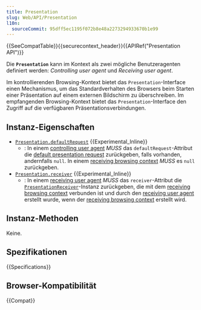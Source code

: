 ```yaml
---
title: Presentation
slug: Web/API/Presentation
l10n:
  sourceCommit: 95dff5ec1195f072b8e48a2273294933670b1e99
---
```


{{SeeCompatTable}}{{securecontext_header}}{{APIRef("Presentation API")}}

Die **`Presentation`** kann im Kontext als zwei mögliche Benutzeragenten definiert werden: _Controlling user agent_ und _Receiving user agent_.

Im kontrollierenden Browsing-Kontext bietet das `Presentation`-Interface einen Mechanismus, um das Standardverhalten des Browsers beim Starten einer Präsentation auf einem externen Bildschirm zu überschreiben. Im empfangenden Browsing-Kontext bietet das `Presentation`-Interface den Zugriff auf die verfügbaren Präsentationsverbindungen.

## Instanz-Eigenschaften

- [`Presentation.defaultRequest`](/de/docs/Web/API/Presentation/defaultRequest) {{Experimental_Inline}}
  - : In einem [controlling user agent](https://www.w3.org/TR/presentation-api/#dfn-controlling-user-agent) _MUSS_ das `defaultRequest`-Attribut die [default presentation request](https://www.w3.org/TR/presentation-api/#dfn-default-presentation-request) zurückgeben, falls vorhanden, andernfalls `null`. In einem [receiving browsing context](https://www.w3.org/TR/presentation-api/#dfn-receiving-browsing-context) _MUSS_ es `null` zurückgeben.
- [`Presentation.receiver`](/de/docs/Web/API/Presentation/receiver) {{Experimental_Inline}}
  - : In einem [receiving user agent](https://www.w3.org/TR/presentation-api/#dfn-receiving-user-agent) _MUSS_ das `receiver`-Attribut die [`PresentationReceiver`](/de/docs/Web/API/PresentationReceiver)-Instanz zurückgeben, die mit dem [receiving browsing context](https://www.w3.org/TR/presentation-api/#dfn-receiving-browsing-context) verbunden ist und durch den [receiving user agent](https://www.w3.org/TR/presentation-api/#dfn-receiving-user-agent) erstellt wurde, wenn der [receiving browsing context](https://www.w3.org/TR/presentation-api/#dfn-receiving-browsing-context) erstellt wird.

## Instanz-Methoden

Keine.

## Spezifikationen

{{Specifications}}

## Browser-Kompatibilität

{{Compat}}
